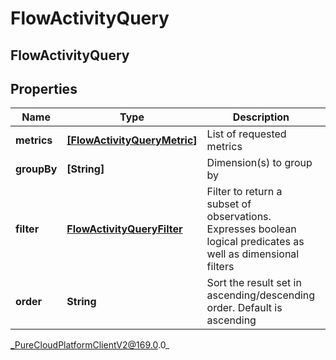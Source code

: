 # FlowActivityQuery

## FlowActivityQuery

## Properties

|Name | Type | Description | Notes|
|------------ | ------------- | ------------- | -------------|
| **metrics** | [**[FlowActivityQueryMetric]**]([FlowActivityQueryMetric]) | List of requested metrics | |
| **groupBy** | **[String]** | Dimension(s) to group by | |
| **filter** | [**FlowActivityQueryFilter**](FlowActivityQueryFilter) | Filter to return a subset of observations. Expresses boolean logical predicates as well as dimensional filters | [optional] |
| **order** | **String** | Sort the result set in ascending/descending order. Default is ascending | [optional] |



_PureCloudPlatformClientV2@169.0.0_
